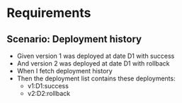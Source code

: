 # Requirements

## Scenario: Deployment history

- Given version 1 was deployed at date D1 with success
- And version 2 was deployed at date D1 with rollback
- When I fetch deployment history
- Then the deployment list contains these deployments:
  - v1:D1:success
  - v2:D2:rollback